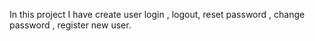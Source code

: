 In this project I have create user login , logout, reset password , change password , register new user.
